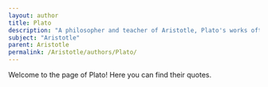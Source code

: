 ```yaml
---
layout: author
title: Plato
description: "A philosopher and teacher of Aristotle, Plato's works often served as a foundational backdrop for Aristotle's own thoughts and critiques."
subject: "Aristotle"
parent: Aristotle
permalink: /Aristotle/authors/Plato/
---
```


Welcome to the page of Plato! Here you can find their quotes.
